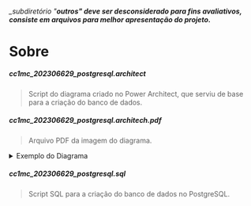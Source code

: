 ###### _subdiretório "__outros" deve ser desconsiderado para fins avaliativos, consiste em arquivos para melhor apresentação do projeto.__
# Sobre
##### cc1mc_202306629_postgresql.architect
> Script do diagrama criado no Power Architect, que serviu de base para a criação do banco de dados.
##### cc1mc_202306629_postgresql.architech.pdf
> Arquivo PDF da imagem do diagrama.
<details>
  <summary>Exemplo do Diagrama</summary>

  ![Exemplo do Diagrama](/scripts/_outros/cc1mc_202306629_postgresql.architect.jpg)
</details>

##### cc1mc_202306629_postgresql.sql
> Script SQL para a criação do banco de dados no PostgreSQL.
